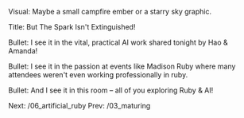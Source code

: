 Visual: Maybe a small campfire ember or a starry sky graphic.

Title: But The Spark Isn't Extinguished!

Bullet: I see it in the vital, practical AI work shared tonight by Hao & Amanda!

Bullet: I see it in the passion at events like Madison Ruby where many attendees
weren't even working professionally in ruby.

Bullet: And I see it in this room – all of you exploring Ruby & AI!

Next: /06_artificial_ruby
Prev: /03_maturing
